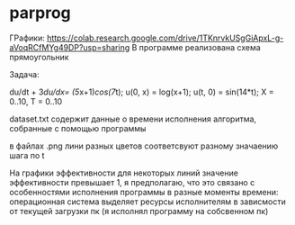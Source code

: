 # parprog
ГРафики:
https://colab.research.google.com/drive/1TKnrvkUSgGiApxL-g-aVoqRCfMYg49DP?usp=sharing
В программе реализована схема прямоугольник

Задача:

du/dt + 3*du/dx= (5*x+1)*cos(7*t); u(0, x) = log(x+1); u(t, 0) = sin(14*t); X = 0..10, T = 0..10

dataset.txt содержит данные о времени исполнения алгоритма, собранные с помощью программы 

в файлах .png лини разных цветов соответсвуют разному значаению шага по t

На графики эффективности для некоторых линий значение эффективности превышает 1, я предполагаю, 
что это  связано с особенностями исполнения программы в разные моменты времени:
операционная система выделяет ресурсы исполнителям в зависмости от текущей загрузки пк (я исполнял программу на собсвенном пк)  
